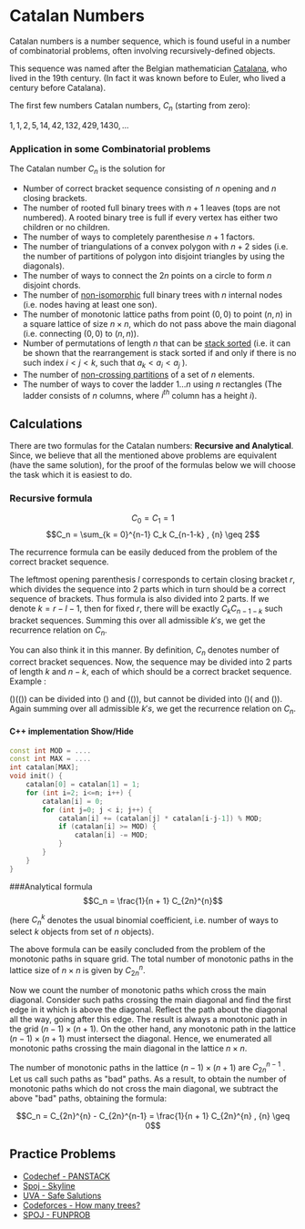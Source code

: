 <!--?title Catalan Numbers and its Applications -->

# Catalan Numbers
Catalan numbers is a number sequence, which is found useful in a number of combinatorial problems, often involving recursively-defined objects.

This sequence was named after the Belgian mathematician [Catalana](https://en.wikipedia.org/wiki/Eug%C3%A8ne_Charles_Catalan), who lived in the 19th century. (In fact it was known before to Euler, who lived a century before Catalana).

The first few numbers Catalan numbers, $C_n$ (starting from zero):

 $1, 1, 2, 5, 14, 42, 132, 429, 1430, \ldots$

### Application in some Combinatorial problems 

The Catalan number $C_n$ is the solution for 

- Number of correct bracket sequence consisting of $n$ opening and $n$ closing brackets.
- The number of rooted full binary trees with $n + 1$ leaves (tops are not numbered). A rooted binary tree is full if every vertex has either two children or no children.
- The number of ways to completely parenthesise $n + 1$ factors.
- The number of triangulations of a convex polygon with $n + 2$ sides (i.e. the number of partitions of polygon into disjoint triangles by using the diagonals). 
- The number of ways to connect the $2n$ points on a circle to form $n$ disjoint chords. 
- The number of [non-isomorphic](https://en.wikipedia.org/wiki/Graph_isomorphism) full binary trees with $n$ internal nodes (i.e. nodes having at least one son). 
- The number of monotonic lattice paths from point $(0, 0)$ to point $(n, n)$ in a square lattice of size $n \times n$, which do not pass above the main diagonal (i.e. connecting $(0, 0)$ to $(n, n)$).
- Number of permutations of length $n$ that can be [stack sorted](https://en.wikipedia.org/wiki/Stack-sortable_permutation) (i.e. it can be shown that the rearrangement is stack sorted if and only if there is no such index $i < j < k$, such that $a_k < a_i < a_j$ ).
- The number of [non-crossing partitions](https://en.wikipedia.org/wiki/Noncrossing_partition) of a set of $n$ elements.
- The number of ways to cover the ladder $1 \ldots n$ using $n$ rectangles (The ladder consists of $n$ columns, where $i^{th}$ column has a height $i$).


## Calculations

There are two formulas for the Catalan numbers: **Recursive and Analytical**. Since, we believe that all the mentioned above problems are equivalent (have the same solution), for the proof of the formulas below we will choose the task which it is easiest to do.

### Recursive formula
 $$C_0 = C_1 = 1$$
 $$C_n = \sum_{k = 0}^{n-1} C_k C_{n-1-k} , {n} \geq 2$$ 

The recurrence formula can be easily deduced from the problem of the correct bracket sequence.

The leftmost opening parenthesis $l$ corresponds to certain closing bracket $r$, which divides the sequence into 2 parts which in turn should be a correct sequence of brackets. Thus formula is also divided into 2 parts. If we denote $k = {r - l - 1}$, then for fixed $r$, there will be exactly $C_k C_{n-1-k}$ such bracket sequences. Summing this over all admissible $k's$, we get the recurrence relation on $C_n$.

You can also think it in this manner. By definition, $C_n$ denotes number of correct bracket sequences. Now, the sequence may be divided into 2 parts of length $k$ and ${n - k}$, each of which should be a correct bracket sequence. Example :

$( ) ( ( ) )$ can be divided into $( )$ and $( ( ) )$, but cannot be divided into $( ) ($ and $( ) )$. Again summing over all admissible $k's$, we get the recurrence relation on $C_n$.

#### C++ implementation <span class="toggle-code">Show/Hide</span>

```cpp
const int MOD = ....
const int MAX = ....
int catalan[MAX];
void init() {
    catalan[0] = catalan[1] = 1;
    for (int i=2; i<=n; i++) {
        catalan[i] = 0;
        for (int j=0; j < i; j++) {
            catalan[i] += (catalan[j] * catalan[i-j-1]) % MOD;
            if (catalan[i] >= MOD) {
                catalan[i] -= MOD;
            }
        }
    }
}
```

###Analytical formula
 $$C_n = \frac{1}{n + 1} C_{2n}^{n}$$

(here $C_{n}^{k}$ denotes the usual binomial coefficient, i.e. number of ways to select $k$ objects from set of $n$ objects).

The above formula can be easily concluded from the problem of the monotonic paths in square grid. The total number of  monotonic paths in the lattice size of $n \times n$ is given by $C_{2n}^{n}$. 

Now we count the number of monotonic paths which cross the main diagonal. Consider such paths crossing the main diagonal and find the first edge in it which is above the diagonal. Reflect the path about the diagonal all the way, going after this edge. The result is always a monotonic path in the grid $(n - 1) \times (n + 1)$. On the other hand, any monotonic path in the lattice $(n - 1) \times (n + 1)$ must intersect the diagonal. Hence, we enumerated all monotonic paths crossing the main diagonal in the lattice $n \times n$. 

The number of monotonic paths in the lattice $(n - 1) \times (n + 1)$ are $C_{2n}^{n-1}$ . Let us call such paths as "bad" paths. As a result, to obtain the number of monotonic paths which do not cross the main diagonal, we subtract the above "bad" paths, obtaining the formula:

 $$C_n = C_{2n}^{n} - C_{2n}^{n-1} = \frac{1}{n + 1} C_{2n}^{n} , {n} \geq 0$$

## Practice Problems
- [Codechef - PANSTACK](https://www.codechef.com/APRIL12/problems/PANSTACK/)
- [Spoj - Skyline](http://www.spoj.com/problems/SKYLINE/)
- [UVA - Safe Salutions](https://uva.onlinejudge.org/index.php?option=com_onlinejudge&Itemid=8&page=show_problem&problem=932)
- [Codeforces - How many trees?](http://codeforces.com/problemset/problem/9/D)
- [SPOJ - FUNPROB](http://www.spoj.com/problems/FUNPROB/)